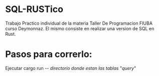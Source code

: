 # SQL-RUSTico
Trabajo Practico individual de la materia Taller De Programacion FIUBA curso Deymonnaz. El mismo consiste en realizar una version de SQL en Rust.
# Pasos para correrlo:
Ejecutar cargo run -- _directorio donde estan las tablas_ "_query_"

